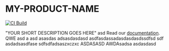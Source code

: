 # MY-PRODUCT-NAME

[![CI Build](https://github.com/axonivy-market/REPO-NAME/actions/workflows/ci.yml/badge.svg)](https://github.com/axonivy-market/REPO-NAME/actions/workflows/ci.yml)

"YOUR SHORT DESCRIPTION GOES HERE"
asd
Read our [documentation](MY-PRODUCT-NAME-product/README.md).
QWE
asd
a
asd
asasdas
adsasdasdasd
asdfasdassadasdasdasdssdfsd
sdf
asdadsasdfase
sdfsdfadsaszxczxc
ASDASASD
AWDAsadsa
asdasdasd
